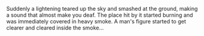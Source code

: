 Suddenly a lightening teared up the sky and smashed at the ground, making a sound that almost make you deaf. The place hit by it started burning and was immediately covered in heavy smoke. A man's figure started to get clearer and cleared inside the smoke...